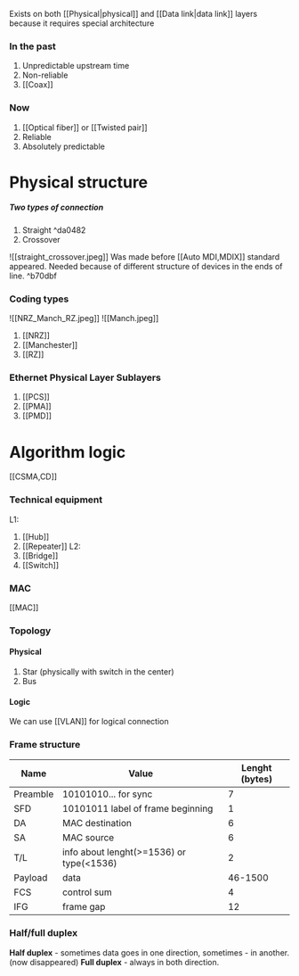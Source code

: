 Exists on both [[Physical|physical]] and [[Data link|data link]] layers because it requires special architecture

### In the past
1) Unpredictable upstream time
2) Non-reliable
3) [[Coax]]

### Now
1) [[Optical fiber]] or [[Twisted pair]]
2) Reliable
3) Absolutely predictable

# Physical structure
##### Two types of connection
1) Straight ^da0482
2) Crossover

![[straight_crossover.jpeg]]
Was made before [[Auto MDI,MDIX]] standard appeared. Needed because of different structure of devices in the ends of line. ^b70dbf

### Coding types
![[NRZ_Manch_RZ.jpeg]]
![[Manch.jpeg]]
1) [[NRZ]]
2) [[Manchester]]
3) [[RZ]]

### Ethernet Physical Layer Sublayers
1) [[PCS]]
2) [[PMA]]
3) [[PMD]]

# Algorithm logic
[[CSMA,CD]]

### Technical equipment
L1:
1) [[Hub]]
2) [[Repeater]]
L2:
1) [[Bridge]]
2) [[Switch]]

### MAC
[[MAC]]

### Topology
#### Physical
1) Star (physically with switch in the center)
2) Bus
#### Logic
We can use [[VLAN]] for logical connection

### Frame structure

| Name     | Value                                    | Lenght (bytes) |
| -------- | ---------------------------------------- | -------------- |
| Preamble | 10101010... for sync                     | 7              |
| SFD      | 10101011   label of frame beginning      | 1              |
| DA       | MAC destination                          | 6              |
| SA       | MAC source                               | 6              |
| T/L      | info about lenght(>=1536) or type(<1536) | 2              |
| Payload  | data                                     | 46-1500        |
| FCS      | control sum                              | 4              |
| IFG      | frame gap                                | 12             |
### Half/full duplex

**Half duplex** - sometimes data goes in one direction, sometimes - in another. (now disappeared)
**Full duplex** - always in both direction. 

